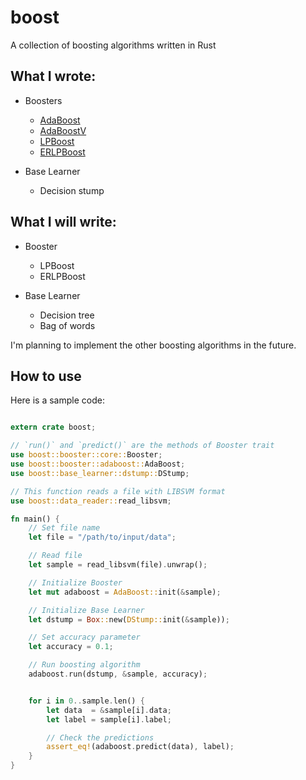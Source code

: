 # boost
A collection of boosting algorithms written in Rust

## What I wrote:

- Boosters
    - [AdaBoost](https://www.sciencedirect.com/science/article/pii/S002200009791504X?via%3Dihub)
    - [AdaBoostV](http://jmlr.org/papers/v6/ratsch05a.html)
    - [LPBoost](https://link.springer.com/content/pdf/10.1023/A:1012470815092.pdf)
    - [ERLPBoost](https://www.stat.purdue.edu/~vishy/papers/WarGloVis08.pdf)


- Base Learner
    - Decision stump

## What I will write:

- Booster
  - LPBoost
  - ERLPBoost

- Base Learner
  - Decision tree
  - Bag of words

I'm planning to implement the other boosting algorithms in the future.


## How to use

Here is a sample code:

```rust

extern crate boost;

// `run()` and `predict()` are the methods of Booster trait
use boost::booster::core::Booster;
use boost::booster::adaboost::AdaBoost;
use boost::base_learner::dstump::DStump;

// This function reads a file with LIBSVM format
use boost::data_reader::read_libsvm;

fn main() {
    // Set file name
    let file = "/path/to/input/data";

    // Read file
    let sample = read_libsvm(file).unwrap();

    // Initialize Booster
    let mut adaboost = AdaBoost::init(&sample);

    // Initialize Base Learner
    let dstump = Box::new(DStump::init(&sample));

    // Set accuracy parameter
    let accuracy = 0.1;

    // Run boosting algorithm
    adaboost.run(dstump, &sample, accuracy);


    for i in 0..sample.len() {
        let data  = &sample[i].data;
        let label = sample[i].label;

        // Check the predictions
        assert_eq!(adaboost.predict(data), label);
    }
}
```
